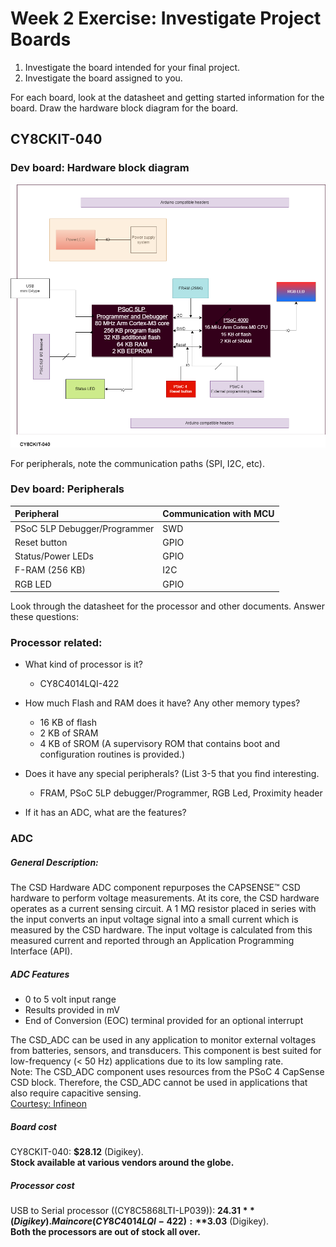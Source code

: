 # Week 2 Exercise: Investigate Project Boards
1. Investigate the board intended for your final project. 
2. Investigate the board assigned to you. 

For each board, look at the datasheet and getting started information for the board. 
Draw the hardware block diagram for the board.

## CY8CKIT-040

### Dev board: Hardware block diagram
![](assets/hw_bd_cy8ckit-040.png)


For peripherals, note the communication paths (SPI, I2C, etc).
### Dev board: Peripherals
|Peripheral      |Communication with MCU|
|:-------------|:--------------------------|
|PSoC 5LP Debugger/Programmer|    SWD|
|Reset button|    GPIO|
|Status/Power LEDs|            GPIO|
|F-RAM (256 KB)|   I2C      |
|RGB LED|     GPIO          |

Look through the datasheet for the processor and other documents. Answer these questions: 
### Processor related:
* What kind of processor is it? 
    * CY8C4014LQI-422

* How much Flash and RAM does it have? Any other memory types? 
    * 16 KB of flash
    * 2 KB of SRAM
    * 4 KB of SROM (A supervisory ROM that contains boot and configuration routines
        is provided.)

* Does it have any special peripherals? (List 3-5 that you find interesting.
    * FRAM, PSoC 5LP debugger/Programmer, RGB Led, Proximity header

* If it has an ADC, what are the features?
### ADC
##### General Description:
The CSD Hardware ADC component repurposes the CAPSENSE™ CSD hardware to perform voltage measurements. At its core, the CSD hardware operates as a current sensing circuit. A 1 MΩ resistor placed in series with the input converts an input voltage signal into a small current which is measured by the CSD hardware. The input voltage is calculated from this measured current and reported through an Application Programming Interface (API).  
##### ADC Features
* 0 to 5 volt input range
* Results provided in mV
* End of Conversion (EOC) terminal provided for an optional interrupt

The CSD_ADC can be used in any application to monitor external voltages from batteries, sensors, and transducers. This component is best suited for low-frequency (< 50 Hz) applications due to its low sampling rate.  
Note: The CSD_ADC component uses resources from the PSoC 4 CapSense CSD block. Therefore, the CSD_ADC cannot be used in applications that also require capacitive sensing.  
[Courtesy: Infineon](https://www.infineon.com/cms/en/design-support/tools/sdk/psoc-software/psoc-4-components/psoc-4-voltage-adc-using-csd-hardware-csd-adc-version-1.0/?utm_source=cypress&utm_medium=referral&utm_campaign=202110_globe_en_all_integration-component_datasheet)

##### Board cost
CY8CKIT-040: **$28.12** (Digikey).  
**Stock available at various vendors around the globe.**

##### Processor cost
USB to Serial processor ((CY8C5868LTI-LP039)): **$24.31** (Digikey).  
Main core (CY8C4014LQI-422): **$3.03** (Digikey).  
**Both the processors are out of stock all over.**
